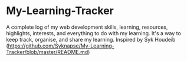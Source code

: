 # My-Learning-Tracker
A complete log of my web development skills, learning, resources, highlights, interests, and everything to do with my learning. It's a way to keep track, organise, and share my learning.
Inspired by Syk Houdeib (https://github.com/Syknapse/My-Learning-Tracker/blob/master/README.md)
